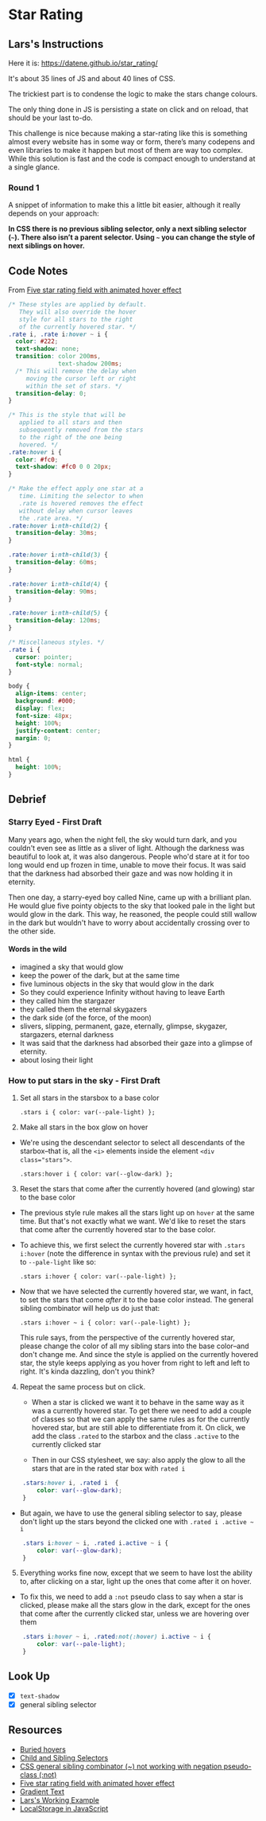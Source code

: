 # Star Rating

## Lars's Instructions
Here it is: <https://datene.github.io/star_rating/>

It's about 35 lines of JS and about 40 lines of CSS.

The trickiest part is to condense the logic to make the stars change colours.

The only thing done in JS is persisting a state on click and on reload, that should be your last to-do.

This challenge is nice because making a star-rating like this is something almost every website has in some way or form, there’s many codepens and even libraries to make it happen but most of them are way too complex. While this solution is fast and the code is compact enough to understand at a single glance.

### Round 1
A snippet of information to make this a little bit easier, although it really depends on your approach:

**In CSS there is no previous sibling selector, only a next sibling selector (`~`). There also isn’t a parent selector. Using `~` you can change the style of next siblings on hover.**

## Code Notes

From [Five star rating field with animated hover effect](https://codepen.io/blixt/pen/QyNXEp)

```css
/* These styles are applied by default.
   They will also override the hover
   style for all stars to the right
   of the currently hovered star. */
.rate i, .rate i:hover ~ i {
  color: #222;
  text-shadow: none;
  transition: color 200ms,
              text-shadow 200ms;
  /* This will remove the delay when
     moving the cursor left or right
     within the set of stars. */
  transition-delay: 0;
}

/* This is the style that will be
   applied to all stars and then
   subsequently removed from the stars
   to the right of the one being
   hovered. */
.rate:hover i {
  color: #fc0;
  text-shadow: #fc0 0 0 20px;
}

/* Make the effect apply one star at a
   time. Limiting the selector to when
   .rate is hovered removes the effect
   without delay when cursor leaves
   the .rate area. */
.rate:hover i:nth-child(2) {
  transition-delay: 30ms;
}

.rate:hover i:nth-child(3) {
  transition-delay: 60ms;
}

.rate:hover i:nth-child(4) {
  transition-delay: 90ms;
}

.rate:hover i:nth-child(5) {
  transition-delay: 120ms;
}

/* Miscellaneous styles. */
.rate i {
  cursor: pointer;
  font-style: normal;
}

body {
  align-items: center;
  background: #000;
  display: flex;
  font-size: 48px;
  height: 100%;
  justify-content: center;
  margin: 0;
}

html {
  height: 100%;
}
```
## Debrief

### Starry Eyed - First Draft
Many years ago, when the night fell, the sky would turn dark, and you couldn't even see as little as a sliver of light. Although the darkness was beautiful to look at, it was also dangerous. People who'd stare at it for too long would end up frozen in time, unable to move their focus. It was said that the darkness had absorbed their gaze and was now holding it in eternity.

Then one day, a starry-eyed boy called Nine, came up with a brilliant plan. He would glue five pointy objects to the sky that looked pale in the light but would glow in the dark. This way, he reasoned, the people could still wallow in the dark but wouldn't have to worry about accidentally crossing over to the other side.

#### Words in the wild
- imagined a sky that would glow
- keep the power of the dark, but at the same time
- five luminous objects in the sky that would glow in the dark
- So they could experience Infinity without having to leave Earth
- they called him the stargazer
- they called them the eternal skygazers
- the dark side (of the force, of the moon)
- slivers, slipping, permanent, gaze, eternally, glimpse, skygazer, stargazers, eternal darkness
- It was said that the darkness had absorbed their gaze into a glimpse of eternity.
- about losing their light

### How to put stars in the sky - First Draft

1. Set all stars in the starsbox to a base color

    `.stars i { color: var(--pale-light) };`

2. Make all stars in the box glow on hover

  - We're using the descendant selector to select all descendants of the starbox–that is, all the `<i>` elements inside the element `<div class="stars">`.

    `.stars:hover i { color: var(--glow-dark) };`

3. Reset the stars that come after the currently hovered (and glowing) star to the base color

  - The previous style rule makes all the stars light up on `hover` at the same time. But that's not exactly what we want. We'd like to reset the stars that come after the currently hovered star to the base color.

  - To achieve this, we first select the currently hovered star with `.stars i:hover` (note the difference in syntax with the previous rule) and set it to `--pale-light` like so:

    `.stars i:hover { color: var(--pale-light) };`

  - Now that we have selected the currently hovered star, we want, in fact, to set the stars that come *after* it to the base color instead. The general sibling combinator will help us do just that:

    `.stars i:hover ~ i { color: var(--pale-light) };`

    This rule says, from the perspective of the currently hovered star, please change the color of all my sibling stars into the base color–and don't change me. And since the style is applied on the currently hovered star, the style keeps applying as you hover from right to left and left to right. It's kinda dazzling, don't you think?

4. Repeat the same process but on click.

   - When a star is clicked we want it to behave in the same way as it was a currently hovered star. To get there we need to add a couple of classes so that we can apply the same rules as for the currently hovered star, but are still able to differentiate from it. On click, we add the class `.rated` to the starbox and the class `.active` to the currently clicked star

   - Then in our CSS stylesheet, we say: also apply the glow to all the stars that are in the rated star box with `rated i`

```css
    .stars:hover i, .rated i  {
        color: var(--glow-dark);
    }
```

- But again, we have to use the general sibling selector to say, please don't light up the stars beyond the clicked one with `.rated i .active ~ i`

```css
    .stars i:hover ~ i, .rated i.active ~ i {
        color: var(--glow-dark);
    }
```

5. Everything works fine now, except that we seem to have lost the ability to, after clicking on a star, light up the ones that come after it on hover.

-	To fix this, we need to add a `:not` pseudo class to say when a star is clicked, please make all the stars glow in the dark, except for the ones that come after the currently clicked star, unless we are hovering over them

```css
    .stars i:hover ~ i, .rated:not(:hover) i.active ~ i {
        color: var(--pale-light);
    }
```

## Look Up
- [x] `text-shadow`
- [x] general sibling selector

## Resources
- [Buried hovers](https://css-tricks.com/little-css-stuff-newcomers-get-confused-about/#article-header-id-3)
- [Child and Sibling Selectors](https://css-tricks.com/child-and-sibling-selectors/)
- [CSS general sibling combinator (~) not working with negation pseudo-class (:not)](https://stackoverflow.com/questions/19015924/css-general-sibling-combinator-not-working-with-negation-pseudo-class-not)
- [Five star rating field with animated hover effect](https://codepen.io/blixt/pen/QyNXEp)
- [Gradient Text](https://css-tricks.com/snippets/css/gradient-text/)
- [Lars's Working Example](https://datene.github.io/star_rating/)
- [LocalStorage in JavaScript](https://blog.logrocket.com/the-complete-guide-to-using-localstorage-in-javascript-apps-ba44edb53a36)
